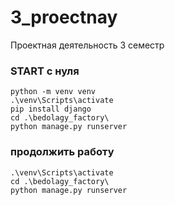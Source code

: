 # 3_proectnay
Проектная деятельность 3 семестр


### START с нуля
    python -m venv venv
    .\venv\Scripts\activate
    pip install django
    cd .\bedolagy_factory\
    python manage.py runserver

### продолжить работу
    .\venv\Scripts\activate
    cd .\bedolagy_factory\
    python manage.py runserver


